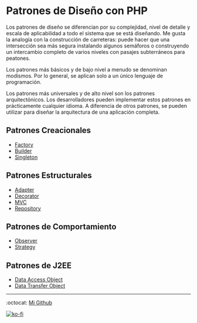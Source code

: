 # Patrones de Diseño con PHP

Los patrones de diseño se diferencian por su complejidad, nivel de detalle y escala de aplicabilidad a todo el sistema que se está diseñando. Me gusta la analogía con la construcción de carreteras: puede hacer que una intersección sea más segura instalando algunos semáforos o construyendo un intercambio completo de varios niveles con pasajes subterráneos para peatones.

Los patrones más básicos y de bajo nivel a menudo se denominan modismos. Por lo general, se aplican solo a un único lenguaje de programación.

Los patrones más universales y de alto nivel son los patrones arquitectónicos. Los desarrolladores pueden implementar estos patrones en prácticamente cualquier idioma. A diferencia de otros patrones, se pueden utilizar para diseñar la arquitectura de una aplicación completa.

## Patrones Creacionales

- [Factory](/factory/README.md)
- [Builder](/builder/README.md)
- [Singleton](/singleton/README.md)

## Patrones Estructurales

- [Adapter](/adapter/README.md)
- [Decorator](/decorator/README.md)
- [MVC](/mvc/README.md)
- [Repository](repository/README.md)

## Patrones de Comportamiento

- [Observer](/observer/README.md)
- [Strategy](/strategy/README.md)

## Patrones de J2EE

- [Data Access Object](/data_access_object/README.md)
- [Data Transfer Object](/transfer_object/README.md)

---
:octocat: [Mi Github](https://github.com/FernandoCalmet)

[![ko-fi](https://www.ko-fi.com/img/githubbutton_sm.svg)](https://ko-fi.com/T6T41JKMI)
